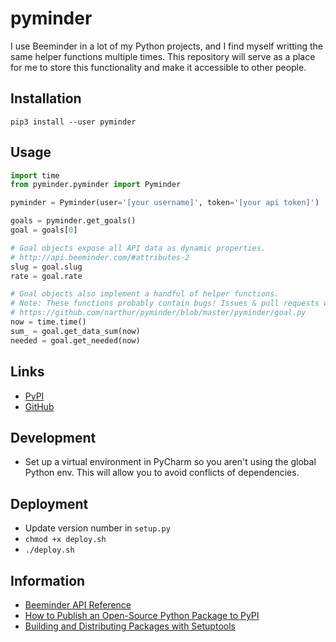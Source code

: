 # pyminder

I use Beeminder in a lot of my Python projects, and I find myself writting the same helper functions multiple times. 
This repository will serve as a place for me to store this functionality and make it accessible to other people.

## Installation

`pip3 install --user pyminder`

## Usage

```python
import time
from pyminder.pyminder import Pyminder

pyminder = Pyminder(user='[your username]', token='[your api token]')

goals = pyminder.get_goals()
goal = goals[0]

# Goal objects expose all API data as dynamic properties.
# http://api.beeminder.com/#attributes-2
slug = goal.slug
rate = goal.rate

# Goal objects also implement a handful of helper functions.
# Note: These functions probably contain bugs! Issues & pull requests welcome.
# https://github.com/narthur/pyminder/blob/master/pyminder/goal.py
now = time.time()
sum_ = goal.get_data_sum(now)
needed = goal.get_needed(now)
```

## Links

- [PyPI](https://pypi.org/project/pyminder/)
- [GitHub](https://github.com/narthur/pyminder)

## Development

- Set up a virtual environment in PyCharm so you aren't using the global Python env. This will allow you to avoid
conflicts of dependencies.

## Deployment

- Update version number in `setup.py`
- `chmod +x deploy.sh`
- `./deploy.sh`

## Information

- [Beeminder API Reference](http://api.beeminder.com/#beeminder-api-reference)
- [How to Publish an Open-Source Python Package to PyPI](https://realpython.com/pypi-publish-python-package/)
- [Building and Distributing Packages with Setuptools](https://setuptools.readthedocs.io/en/latest/setuptools.html#basic-use)
